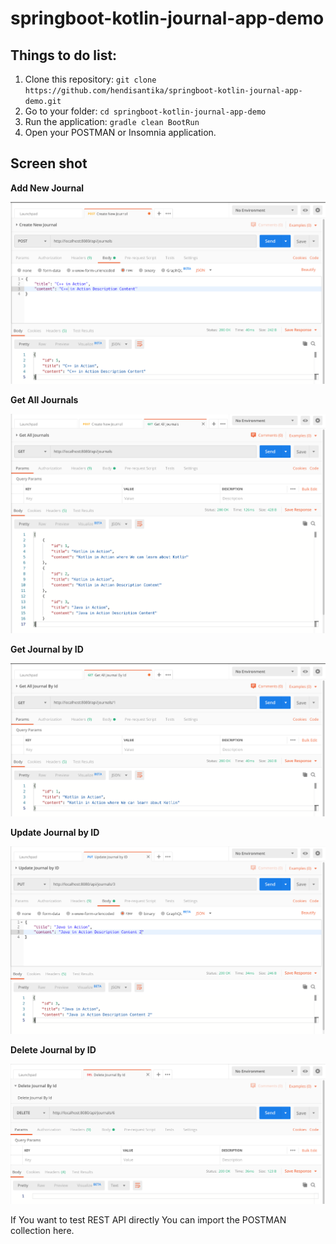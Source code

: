 # springboot-kotlin-journal-app-demo

## Things to do list:
1. Clone this repository: `git clone https://github.com/hendisantika/springboot-kotlin-journal-app-demo.git`
2. Go to your folder: `cd springboot-kotlin-journal-app-demo`
3. Run the application: `gradle clean BootRun`
4. Open your POSTMAN or Insomnia application.

## Screen shot

**Add New Journal**

![Add New Journal](img/add.png "Add New Journal")

**Get All Journals**

![Get All Journals](img/list.png "Get All Journals")

**Get Journal by ID**

![Get Journal by ID](img/filter.png "Get Journal by ID")

**Update Journal by ID**

![Update Journal by ID](img/update.png "Update Journal by ID")

**Delete Journal by ID**

![Delete Journal by ID](img/delete.png "Delete Journal by ID")

If You want to test REST API directly You can import the POSTMAN collection here.